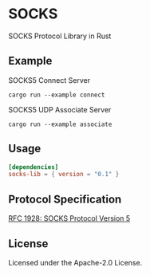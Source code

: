 # SOCKS
SOCKS Protocol Library in Rust

## Example
SOCKS5 Connect Server
```shell
cargo run --example connect
```

SOCKS5 UDP Associate Server
```shell 
cargo run --example associate
```

## Usage
```toml
[dependencies]
socks-lib = { version = "0.1" }
```

## Protocol Specification
[RFC 1928: SOCKS Protocol Version 5](https://datatracker.ietf.org/doc/html/rfc1928)

## License
Licensed under the Apache-2.0 License.